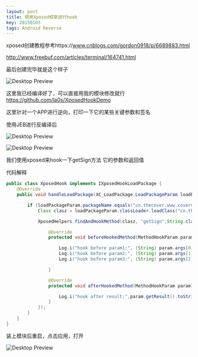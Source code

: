 ```yaml
---
layout: post
title: 使用Xposed框架进行hook
key: 20150103
tags: Android Reverse
---
```

xposed创建教程参考https://www.cnblogs.com/gordon0918/p/6689883.html

http://www.freebuf.com/articles/terminal/164741.html

最后创建完毕就是这个样子

![Desktop Preview](https://raw.githubusercontent.com/la0s/la0s.github.io/master/screenshots/20180620.1.png)

这里我已经编译好了，可以直接用我的模块修改就行 https://github.com/la0s/XposedHookDemo

这里针对一个APP进行逆向，打印一下它的某些关键参数和签名

使用JEB进行反编译后

![Desktop Preview](https://raw.githubusercontent.com/la0s/la0s.github.io/master/screenshots/20180620.2.png)

![Desktop Preview](https://raw.githubusercontent.com/la0s/la0s.github.io/master/screenshots/20180620.3.png)

我们使用xposed来hook一下getSign方法 它的参数和返回值

代码解释

```java
public class XposedHook implements IXposedHookLoadPackage {
    @Override
    public void handleLoadPackage(XC_LoadPackage.LoadPackageParam loadPackageParam) throws Throwable {

        if (loadPackageParam.packageName.equals("cn.thecover.www.covermedia")) {    //过滤包名
            Class clasz = loadPackageParam.classLoader.loadClass("cn.thecover.www.covermedia.data.entity.HttpRequestEntity"); //要hook的方法所在的类名

            XposedHelpers.findAndHookMethod(clasz, "getSign",String.class,String.class,String.class, new XC_MethodHook() { //要hook的方法名和参数类型，此处为三个String类型

                @Override
                protected void beforeHookedMethod(MethodHookParam param) throws Throwable {

                    Log.i("hook before param1:", (String) param.args[0]); //打印第一个参数
                    Log.i("hook before param2:", (String) param.args[1]); //打印第一个参数
                    Log.i("hook before param3:", (String) param.args[2]); //打印第一个参数

                }

                @Override
                protected void afterHookedMethod(MethodHookParam param) throws Throwable {

                    Log.i("hook after result:",param.getResult().toString()); //打印返回值（String类型）
                }
            });
        }
    }
}
```
装上模块后重启，点击应用，打开

![Desktop Preview](https://raw.githubusercontent.com/la0s/la0s.github.io/master/screenshots/20180620.4.png)
